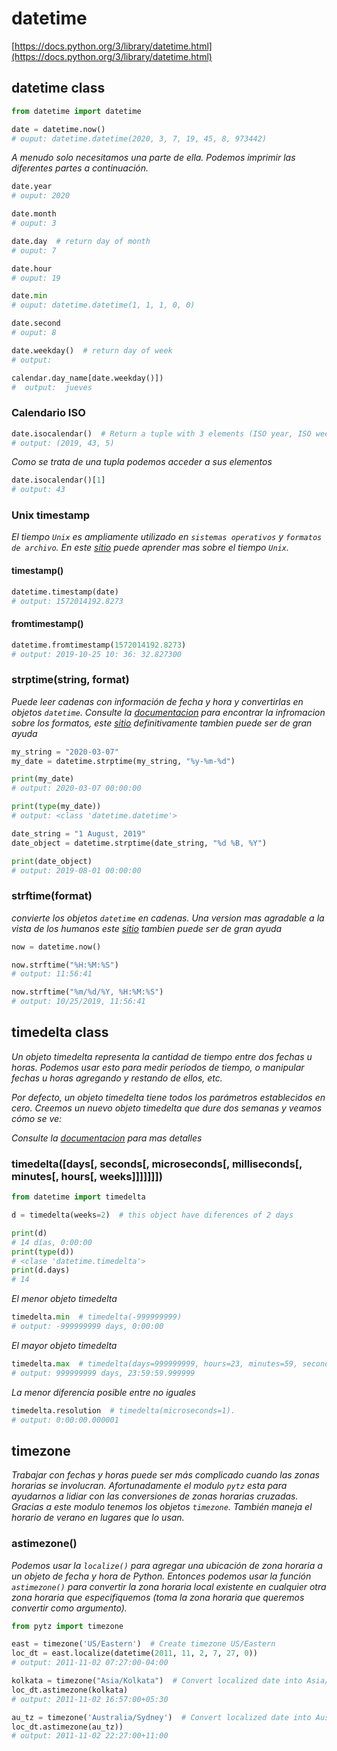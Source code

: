 # datetime

[https://docs.python.org/3/library/datetime.html](https://docs.python.org/3/library/datetime.html)

## datetime class

```python
from datetime import datetime

date = datetime.now()
# ouput: datetime.datetime(2020, 3, 7, 19, 45, 8, 973442)
```

_A menudo solo necesitamos una parte de ella. Podemos imprimir las diferentes partes a continuación._

```python
date.year
# ouput: 2020

date.month
# ouput: 3

date.day  # return day of month
# ouput: 7

date.hour
# ouput: 19

date.min
# ouput: datetime.datetime(1, 1, 1, 0, 0)

date.second
# ouput: 8

date.weekday()  # return day of week
# output: 

calendar.day_name[date.weekday()])
#  output:  jueves
```

### Calendario ISO

```python
date.isocalendar()  # Return a tuple with 3 elements (ISO year, ISO week number, ISO weekday).
# output: (2019, 43, 5)
```

_Como se trata de una tupla podemos acceder a sus elementos_

```python
date.isocalendar()[1]
# output: 43
```

### Unix timestamp

_El tiempo `Unix` es ampliamente utilizado en `sistemas operativos` y `formatos de archivo`. En este [sitio](https://en.wikipedia.org/wiki/Unix_time) puede aprender mas sobre el tiempo `Unix`._

#### timestamp()

```python
datetime.timestamp(date)
# output: 1572014192.8273
```

#### fromtimestamp()

```python
datetime.fromtimestamp(1572014192.8273)
# output: 2019-10-25 10: 36: 32.827300
```

### strptime(string, format)

_Puede leer cadenas con información de fecha y hora y convertirlas en objetos `datetime`. Consulte  la [documentacion](https://docs.python.org/2/library/datetime.html#strftime-and-strptime-behavior) para encontrar la infromacion sobre los formatos, este [sitio](https://strftime.org/) definitivamente tambien puede ser de gran ayuda_

```python
my_string = "2020-03-07"
my_date = datetime.strptime(my_string, "%y-%m-%d")

print(my_date)
# output: 2020-03-07 00:00:00

print(type(my_date))
# output: <class 'datetime.datetime'>
```

```python
date_string = "1 August, 2019"
date_object = datetime.strptime(date_string, "%d %B, %Y")

print(date_object)
# output: 2019-08-01 00:00:00
```

### strftime(format)

_convierte los objetos `datetime`  en cadenas. Una version mas agradable a la vista de los humanos este [sitio](https://strftime.org/) tambien puede ser de gran ayuda_

```python
now = datetime.now()

now.strftime("%H:%M:%S")
# output: 11:56:41

now.strftime("%m/%d/%Y, %H:%M:%S")
# output: 10/25/2019, 11:56:41
```

## timedelta class

_Un objeto timedelta  representa la cantidad de tiempo entre dos fechas u horas. Podemos usar esto para medir períodos de tiempo, o manipular fechas u horas agregando y restando de ellos, etc._

_Por defecto, un objeto timedelta tiene todos los parámetros establecidos en cero. Creemos un nuevo objeto timedelta que dure dos semanas y veamos cómo se ve:_

_Consulte la [documentacion](https://docs.python.org/2/library/datetime.html#timedelta-objects) para mas detalles_

### timedelta([days[, seconds[, microseconds[, milliseconds[, minutes[, hours[, weeks]]]]]]])

```python
from datetime import timedelta

d = timedelta(weeks=2)  # this object have diferences of 2 days

print(d)
# 14 días, 0:00:00
print(type(d))
# <clase 'datetime.timedelta'>
print(d.days)
# 14
```

_El menor objeto timedelta_

```python
timedelta.min  # timedelta(-999999999)
# output: -999999999 days, 0:00:00
```

_El mayor objeto timedelta_

```python
timedelta.max  # timedelta(days=999999999, hours=23, minutes=59, seconds=59, microseconds=999999)
# output: 999999999 days, 23:59:59.999999
```

_La menor diferencia posible entre no iguales_

```python
timedelta.resolution  # timedelta(microseconds=1).
# output: 0:00:00.000001
```

## timezone

_Trabajar con fechas y horas puede ser más complicado cuando las zonas horarias se involucran. Afortunadamente el modulo `pytz`  esta para ayudarnos a lidiar con las conversiones de zonas horarias cruzadas. Gracias a este modulo tenemos los objetos `timezone`. También maneja el horario de verano en lugares que lo usan._

### astimezone()

_Podemos usar la `localize()` para agregar una ubicación de zona horaria a un objeto de fecha y hora de Python. Entonces podemos usar la función `astimezone()` para convertir la zona horaria local existente en cualquier otra zona horaria que especifiquemos (toma la zona horaria que queremos convertir como argumento)._

```python
from pytz import timezone

east = timezone('US/Eastern')  # Create timezone US/Eastern
loc_dt = east.localize(datetime(2011, 11, 2, 7, 27, 0))
# output: 2011-11-02 07:27:00-04:00

kolkata = timezone("Asia/Kolkata")  # Convert localized date into Asia/Kolkata timezone
loc_dt.astimezone(kolkata)
# output: 2011-11-02 16:57:00+05:30 

au_tz = timezone('Australia/Sydney')  # Convert localized date into Australia/Sydney timezone
loc_dt.astimezone(au_tz))
# output: 2011-11-02 22:27:00+11:00
```
